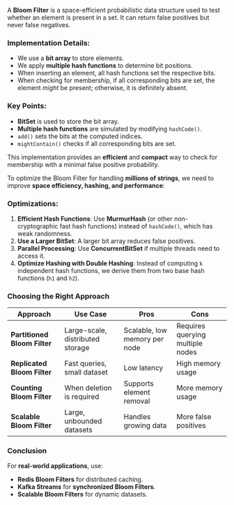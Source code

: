A **Bloom Filter** is a space-efficient probabilistic data structure used to test whether an element is present in a set. It can return false positives but never false negatives.

### Implementation Details:

-   We use a **bit array** to store elements.
-   We apply **multiple hash functions** to determine bit positions.
-   When inserting an element, all hash functions set the respective bits.
-   When checking for membership, if all corresponding bits are set, the element *might* be present; otherwise, it is definitely absent.

### **Key Points:**

-   **BitSet** is used to store the bit array.
-   **Multiple hash functions** are simulated by modifying `hashCode()`.
-   `add()` sets the bits at the computed indices.
-   `mightContain()` checks if all corresponding bits are set.

This implementation provides an **efficient** and **compact** way to check for membership with a minimal false positive probability.

To optimize the Bloom Filter for handling **millions of strings**, we need to improve **space efficiency, hashing, and performance**:

### **Optimizations:**

1.  **Efficient Hash Functions**: Use **MurmurHash** (or other non-cryptographic fast hash functions) instead of `hashCode()`, which has weak randomness.
2.  **Use a Larger BitSet**: A larger bit array reduces false positives.
3.  **Parallel Processing**: Use **ConcurrentBitSet** if multiple threads need to access it.
4.  **Optimize Hashing with Double Hashing**: Instead of computing `k` independent hash functions, we derive them from two base hash functions (`h1` and `h2`).


### **Choosing the Right Approach**

| Approach | Use Case | Pros | Cons |
| --- | --- | --- | --- |
| **Partitioned Bloom Filter** | Large-scale, distributed storage | Scalable, low memory per node | Requires querying multiple nodes |
| **Replicated Bloom Filter** | Fast queries, small dataset | Low latency | High memory usage |
| **Counting Bloom Filter** | When deletion is required | Supports element removal | More memory usage |
| **Scalable Bloom Filter** | Large, unbounded datasets | Handles growing data | More false positives |


### **Conclusion**

For **real-world applications**, use:

-   **Redis Bloom Filters** for distributed caching.
-   **Kafka Streams** for **synchronized Bloom Filters**.
-   **Scalable Bloom Filters** for dynamic datasets.